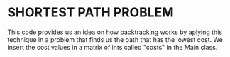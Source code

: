 # SHORTEST PATH PROBLEM
This code provides us an idea on how backtracking works by aplying this technique in a problem that finds us the path that has 
the lowest cost. We insert the cost values in a matrix of ints called "costs" in the Main class. 
